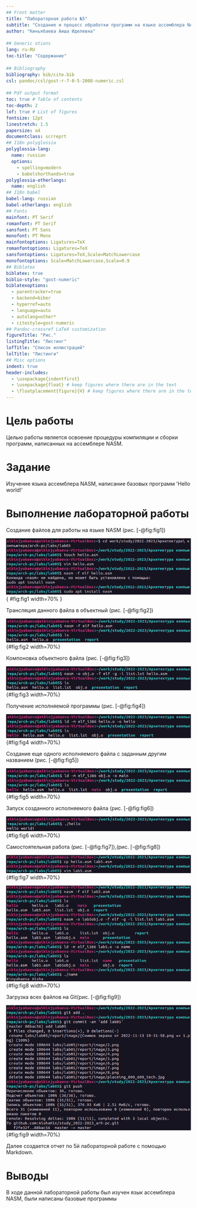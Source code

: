 ```yaml
---
## Front matter
title: "Лабораторная работа №5"
subtitle: "Создание и процесс обработки программ на языке ассемблера NASM"
author: "Киньябаева Аиша Иделевна"

## Generic otions
lang: ru-RU
toc-title: "Содержание"

## Bibliography
bibliography: bib/cite.bib
csl: pandoc/csl/gost-r-7-0-5-2008-numeric.csl

## Pdf output format
toc: true # Table of contents
toc-depth: 2
lof: true # List of figures
fontsize: 12pt
linestretch: 1.5
papersize: a4
documentclass: scrreprt
## I18n polyglossia
polyglossia-lang:
  name: russian
  options:
	- spelling=modern
	- babelshorthands=true
polyglossia-otherlangs:
  name: english
## I18n babel
babel-lang: russian
babel-otherlangs: english
## Fonts
mainfont: PT Serif
romanfont: PT Serif
sansfont: PT Sans
monofont: PT Mono
mainfontoptions: Ligatures=TeX
romanfontoptions: Ligatures=TeX
sansfontoptions: Ligatures=TeX,Scale=MatchLowercase
monofontoptions: Scale=MatchLowercase,Scale=0.9
## Biblatex
biblatex: true
biblio-style: "gost-numeric"
biblatexoptions:
  - parentracker=true
  - backend=biber
  - hyperref=auto
  - language=auto
  - autolang=other*
  - citestyle=gost-numeric
## Pandoc-crossref LaTeX customization
figureTitle: "Рис."
listingTitle: "Листинг"
lofTitle: "Список иллюстраций"
lolTitle: "Листинги"
## Misc options
indent: true
header-includes:
  - \usepackage{indentfirst}
  - \usepackage{float} # keep figures where there are in the text
  - \floatplacement{figure}{H} # keep figures where there are in the text
---
```


# Цель работы

Целью работы является освоение процедуры компиляции и сборки программ, написанных на ассемблере NASM.

# Задание

Изучение языка ассемблера NASM, написание базовых программ 'Hello world!'

# Выполнение лабораторной работы

Создание файлов для работы на языке NASM (рис. [-@fig:fig1])

![hello.asm](image/1.png){ #fig:fig1 width=70% }

Трансляция данного файла в объектный (рис. [-@fig:fig2])

![hello.o](image/2.png){#fig:fig2 width=70%}

Компоновка объектного файла (рис. [-@fig:fig3])

![obj.o](image/3.png){#fig:fig3 width=70%}

Получение исполняемой программы (рис. [-@fig:fig4])

![hello](image/4.png){#fig:fig4 width=70%}

Создание еще одного исполняемого файла с заданным другим названием (рис. [-@fig:fig5])

![main](image/5.png){#fig:fig5 width=70%}

Запуск созданного исполняемого файла (рис. [-@fig:fig6])

![Hello world!](image/6.png){#fig:fig6 width=70%}

Самостоятельная работа (рис. [-@fig:fig7]),(рис. [-@fig:fig8])

![lab5.asm](image/7.png){#fig:fig7 width=70%}

![lab5.asm](image/8.png){#fig:fig8 width=70%}

Загрузка всех файлов на Git(рис. [-@fig:fig9])

![git](image/9.png){#fig:fig9 width=70%}

Далее создается отчет по 5й лабораторной работе с помощью Markdown.

# Выводы

В ходе данной лабораторной работы был изучен язык ассемблера NASM, были написаны базовые программы
